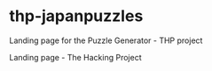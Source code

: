 # thp-japanpuzzles
Landing page for the Puzzle Generator - THP project

Landing page - The Hacking Project
